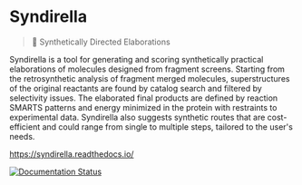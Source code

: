 # Syndirella
> 👑 Synthetically Directed Elaborations

Syndirella is a tool for generating and scoring synthetically practical elaborations of molecules designed from fragment screens. Starting from the retrosynthetic analysis of fragment merged molecules, superstructures of the original reactants are found by catalog search and filtered by selectivity issues. The elaborated final products are defined by reaction SMARTS patterns and energy minimized in the protein with restraints to experimental data. Syndirella also suggests synthetic routes that are cost-efficient and could range from single to multiple steps, tailored to the user's needs.

https://syndirella.readthedocs.io/

[![Documentation Status](https://readthedocs.org/projects/syndirella/badge/?version=latest)](https://syndirella.readthedocs.io/en/latest/?badge=latest)
